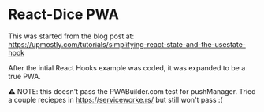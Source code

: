 # React-Dice PWA

This was started from the blog post at:
https://upmostly.com/tutorials/simplifying-react-state-and-the-usestate-hook


After the intial React Hooks example was coded, it was expanded to be a true PWA.

:warning: NOTE: this doesn't pass the PWABuilder.com test for pushManager.  Tried a couple reciepes in https://serviceworke.rs/ but still won't pass :(

